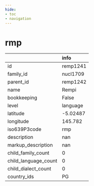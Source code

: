 ```yaml
---
hide:
- toc
- navigation
---
```

# rmp
|                      | info     |
|:---------------------|:---------|
| id                   | remp1241 |
| family_id            | nucl1709 |
| parent_id            | remp1242 |
| name                 | Rempi    |
| bookkeeping          | False    |
| level                | language |
| latitude             | -5.02487 |
| longitude            | 145.782  |
| iso639P3code         | rmp      |
| description          | nan      |
| markup_description   | nan      |
| child_family_count   | 0        |
| child_language_count | 0        |
| child_dialect_count  | 0        |
| country_ids          | PG       |